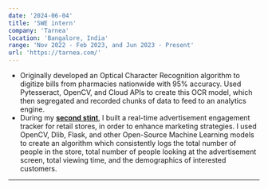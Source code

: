 ```yaml
---
date: '2024-06-04'
title: 'SWE intern'
company: 'Tarnea'
location: 'Bangalore, India'
range: 'Nov 2022 - Feb 2023, and Jun 2023 - Present'
url: 'https://tarnea.com/'
---
```


- Originally developed an Optical Character Recognition algorithm to digitize bills from pharmacies nationwide with 95% accuracy. Used Pytesseract, OpenCV, and Cloud APIs to create this OCR model, which then segregated and recorded chunks of data to feed to an analytics engine.
- During my <a href="../../static/certificate.pdf" className="resume-link">**second stint**</a>, I built a real-time advertisement engagement tracker for retail stores, in order to enhance marketing strategies. I used OpenCV, Dlib, Flask, and other Open-Source Machine Learning models to create an algorithm which consistently logs the total number of people in the store, total number of people looking at the advertisement screen, total viewing time, and the demographics of interested customers.

---

